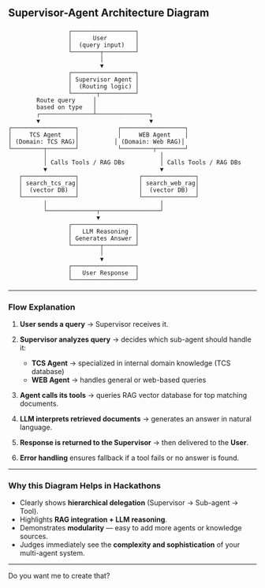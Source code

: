 ## **Supervisor-Agent Architecture Diagram**

```
                 ┌──────────────────┐
                 │      User        │
                 │  (query input)   │
                 └────────┬─────────┘
                          │
                          ▼
                 ┌──────────────────┐
                 │ Supervisor Agent │
                 │  (Routing logic) │
                 └───────┬──────────┘
        Route query     │
        based on type   │
        ┌───────────────┴───────────────┐
        ▼                               ▼
┌──────────────────┐           ┌──────────────────┐
│     TCS Agent    │           │     WEB Agent    │
│ (Domain: TCS RAG)│          │ (Domain: Web RAG)│
└─────────┬────────┘           └─────────┬────────┘
          │                                │
          │ Calls Tools / RAG DBs          │ Calls Tools / RAG DBs
          ▼                                ▼
   ┌───────────────┐                 ┌───────────────┐
   │ search_tcs_rag│                 │ search_web_rag│
   │  (vector DB)  │                 │  (vector DB)  │
   └───────────────┘                 └───────────────┘
          │                                │
          └──────────────┬─────────────────┘
                         ▼
                 ┌──────────────────┐
                 │   LLM Reasoning  │
                 │ Generates Answer │
                 └────────┬─────────┘
                          │
                          ▼
                 ┌──────────────────┐
                 │   User Response  │
                 └──────────────────┘
```

---

### **Flow Explanation**

1. **User sends a query** → Supervisor receives it.
2. **Supervisor analyzes query** → decides which sub-agent should handle it:

   * **TCS Agent** → specialized in internal domain knowledge (TCS database)
   * **WEB Agent** → handles general or web-based queries
3. **Agent calls its tools** → queries RAG vector database for top matching documents.
4. **LLM interprets retrieved documents** → generates an answer in natural language.
5. **Response is returned to the Supervisor** → then delivered to the **User**.
6. **Error handling** ensures fallback if a tool fails or no answer is found.

---

### **Why this Diagram Helps in Hackathons**

* Clearly shows **hierarchical delegation** (Supervisor → Sub-agent → Tool).
* Highlights **RAG integration + LLM reasoning**.
* Demonstrates **modularity** — easy to add more agents or knowledge sources.
* Judges immediately see the **complexity and sophistication** of your multi-agent system.

---


Do you want me to create that?
